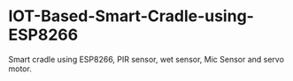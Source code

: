 # IOT-Based-Smart-Cradle-using-ESP8266
Smart cradle using ESP8266, PIR sensor, wet sensor, Mic Sensor and servo motor.
